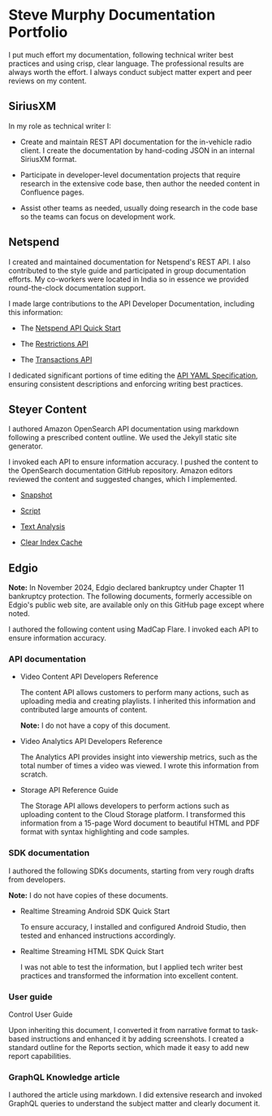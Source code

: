 # Steve Murphy Documentation Portfolio

I put much effort my documentation, following technical writer best practices and using crisp, clear language. The professional results are always worth the effort. I always conduct subject matter expert and peer reviews on my content.

## SiriusXM

In my role as technical writer I:

* Create and maintain REST API documentation for the in-vehicle radio client. I create the documentation by hand-coding JSON in an internal SiriusXM format.

* Participate in developer-level documentation projects that require research in the extensive code base, then author the needed content in Confluence pages. 

* Assist other teams as needed, usually doing research in the code base so the teams can focus on development work.

## Netspend

I created and maintained documentation for Netspend's REST API. I also contributed to the style guide and participated in group documentation efforts. My co-workers were located in India so in essence we provided round-the-clock documentation support. 

I made large contributions to the API Developer Documentation, including this information:

* The [Netspend API Quick Start](https://docs.developer.netspend.com/docs/getting-started-with-the-netspend-api)

* The [Restrictions API](https://docs.developer.netspend.com/reference/restrictions-1)

* The [Transactions API](https://docs.developer.netspend.com/reference/transactions-1)

I dedicated significant portions of time editing the [API YAML Specification](https://docs.developer.netspend.com/openapi/64b827157f32310023e502f6), ensuring consistent descriptions and enforcing writing best practices.


## Steyer Content 

I authored Amazon OpenSearch API documentation using markdown following a prescribed content outline. We used the Jekyll static site generator.

I invoked each API to ensure information accuracy. I pushed the content to the OpenSearch documentation GitHub repository. Amazon editors reviewed the content and suggested changes, which I implemented.

* [Snapshot](https://opensearch.org/docs/latest/api-reference/snapshots/index/)

* [Script](https://opensearch.org/docs/latest/api-reference/script-apis/index/)

* [Text Analysis](https://opensearch.org/docs/latest/analyzers/)

* [Clear Index Cache](https://opensearch.org/docs/latest/api-reference/index-apis/clear-index-cache/)

## Edgio

**Note:** In November 2024, Edgio declared bankruptcy under Chapter 11 bankruptcy protection. The following documents, formerly accessible on Edgio's public web site, are available only on this GitHub page except where noted.

I authored the following content using MadCap Flare. I invoked each API to ensure information accuracy. 

### API documentation

* Video Content API Developers Reference

    The content API allows customers to perform many actions, such as uploading media and creating playlists. I inherited this information and contributed large amounts of content. 

    **Note:** I do not have a copy of this document.

* Video Analytics API Developers Reference

    The Analytics API provides insight into viewership metrics, such as the total number of times a video was viewed. I wrote this information from scratch. 

* Storage API Reference Guide

    The Storage API allows developers to perform actions such as uploading content to the Cloud Storage platform. I transformed this information from a 15-page Word document to beautiful HTML and PDF format with syntax highlighting and code samples.

### SDK documentation

I authored the following SDKs documents, starting from very rough drafts from developers.

**Note:** I do not have copies of these documents.

* Realtime Streaming Android SDK Quick Start

    To ensure accuracy, I installed and configured Android Studio, then tested and enhanced instructions accordingly.

* Realtime Streaming HTML SDK Quick Start

    I was not able to test the information, but I applied tech writer best practices and transformed the information into excellent content.

### User guide

Control User Guide

Upon inheriting this document, I converted it from narrative format to task-based instructions and enhanced it by adding screenshots. I created a standard outline for the Reports section, which made it easy to add new report capabilities.  

### GraphQL Knowledge article

I authored the article using markdown. I did extensive research and invoked GraphQL queries to understand the subject matter and clearly document it. 